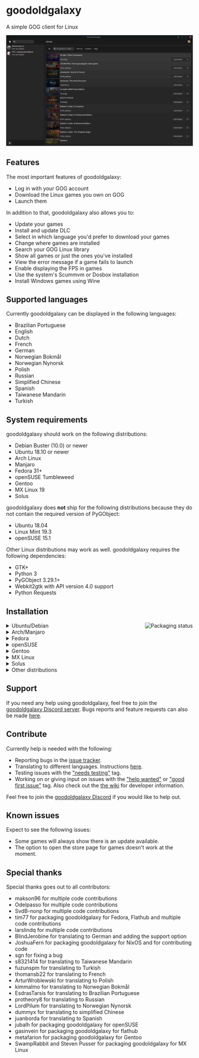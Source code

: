 # goodoldgalaxy

A simple GOG client for Linux

![screenshot](screenshot.jpg?raw=true)

## Features

The most important features of goodoldgalaxy:

- Log in with your GOG account
- Download the Linux games you own on GOG
- Launch them

In addition to that, goodoldgalaxy also allows you to:

- Update your games
- Install and update DLC
- Select in which language you'd prefer to download your games
- Change where games are installed
- Search your GOG Linux library
- Show all games or just the ones you've installed
- View the error message if a game fails to launch
- Enable displaying the FPS in games
- Use the system's Scummvm or Dosbox installation
- Install Windows games using Wine

## Supported languages

Currently goodoldgalaxy can be displayed in the following languages:
- Brazilian Portuguese
- English
- Dutch
- French
- German
- Norwegian Bokmål
- Norwegian Nynorsk
- Polish
- Russian
- Simplified Chinese
- Spanish
- Taiwanese Mandarin
- Turkish

## System requirements

goodoldgalaxy should work on the following distributions:

- Debian Buster (10.0) or newer
- Ubuntu 18.10 or newer
- Arch Linux
- Manjaro
- Fedora 31+
- openSUSE Tumbleweed
- Gentoo
- MX Linux 19
- Solus

goodoldgalaxy does **not** ship for the following distributions because they do not contain the required version of PyGObject:

- Ubuntu 18.04
- Linux Mint 19.3
- openSUSE 15.1

Other Linux distributions may work as well. goodoldgalaxy requires the following dependencies:

- GTK+
- Python 3
- PyGObject 3.29.1+
- Webkit2gtk with API version 4.0 support
- Python Requests

## Installation

<a href="https://repology.org/project/goodoldgalaxy/versions">
    <img src="https://repology.org/badge/vertical-allrepos/goodoldgalaxy.svg" alt="Packaging status" align="right">
</a>

<details><summary>Ubuntu/Debian</summary>

Download the latest deb package from the <a href="https://github.com/sharkwouter/goodoldgalaxy/releases">releases page</a> and install it.
</details>
<details><summary>Arch/Manjaro</summary>

Available the <a href="https://aur.archlinux.org/packages/goodoldgalaxy">AUR</a>. You can use an AUR helper or use the following set of commands to install goodoldgalaxy on Arch:
<pre>
git clone https://aur.archlinux.org/goodoldgalaxy.git
cd goodoldgalaxy
makepkg -si
</pre>
</details>

<details><summary>Fedora</summary>

Available in <a href="https://src.fedoraproject.org/rpms/goodoldgalaxy">official repos</a> (F31+)
<pre>
sudo dnf install goodoldgalaxy
</pre>
</details>

<details><summary>openSUSE</summary>

Available in official repos for openSUSE Tumbleweed. You can use the following set of commands to install goodoldgalaxy on openSUSE from the devel project on <a href="https://build.opensuse.org/package/show/games:tools/goodoldgalaxy">OBS</a>:
<pre>
sudo zypper ar -f obs://games:tools gamestools
sudo zypper ref
sudo zypper in goodoldgalaxy
</pre>
</details>

<details><summary>Gentoo</summary>

Available in the <a href="https://github.com/metafarion/metahax">in the Metahax overlay</a>. Follow the instructions in the link to install goodoldgalaxy on Gentoo.
</details>

<details><summary>MX Linux</summary>

Currently available in the <a href="http://mxrepo.com/mx/repo/pool/main/m/goodoldgalaxy/">official repository</a>.  Please use MX Package Installer or Synaptic instead of manually installing the .deb from the repo.
</details>
<details><summary>Solus</summary>
 
Available in the official repositories. You can use the following command to install goodoldgalaxy on Solus:
<pre>
sudo eopkg it goodoldgalaxy
</pre>
</details>

<details><summary>Other distributions</summary>

On other distributions goodoldgalaxy can be downloaded and started with the following commands:
<pre>
git clone https://github.com/sharkwouter/goodoldgalaxy.git
cd goodoldgalaxy
bin/goodoldgalaxy
</pre>

This will be the development version. Alternatively a tarball of a specific release can be downloaded from the <a href="https://github.com/sharkwouter/goodoldgalaxy/releases">releases page</a>.
</details>

## Support
If you need any help using goodoldgalaxy, feel free to join the [goodoldgalaxy Discord server](https://discord.gg/RC4cXVD).
Bugs reports and feature requests can also be made [here](https://github.com/sharkwouter/goodoldgalaxy/issues).

## Contribute

Currently help is needed with the following:

- Reporting bugs in the [issue tracker](https://github.com/sharkwouter/goodoldgalaxy/issues).
- Translating to different languages. Instructions [here](https://github.com/sharkwouter/goodoldgalaxy/wiki/Translating-goodoldgalaxy).
- Testing issues with the ["needs testing"](https://github.com/sharkwouter/goodoldgalaxy/issues?q=is%3Aissue+is%3Aopen+label%3A%22needs+testing%22) tag. 
- Working on or giving input on issues with the ["help wanted"](https://github.com/sharkwouter/goodoldgalaxy/issues?q=is%3Aissue+is%3Aopen+label%3A%22help+wanted%22) or ["good first issue"](https://github.com/sharkwouter/goodoldgalaxy/issues?q=is%3Aissue+is%3Aopen+label%3A%22good+first+issue%22) tag. Also check out the [the wiki](https://github.com/sharkwouter/goodoldgalaxy/wiki/Developer-information) for developer information.

Feel free to join the [goodoldgalaxy Discord](https://discord.gg/RC4cXVD) if you would like to help out.

## Known issues

Expect to see the following issues:

* Some games will always show there is an update available.
* The option to open the store page for games doesn't work at the moment.

## Special thanks

Special thanks goes out to all contributors:

- makson96 for multiple code contributions
- Odelpasso for multiple code contributions
- SvdB-nonp for multiple code contributions
- tim77 for packaging goodoldgalaxy for Fedora, Flathub and multiple code contributions
- larslindq for multiple code contributions
- BlindJerobine for translating to German and adding the support option
- JoshuaFern for packaging goodoldgalaxy for NixOS and for contributing code
- sgn for fixing a bug
- s8321414 for translating to Taiwanese Mandarin
- fuzunspm for translating to Turkish
- thomansb22 for translating to French
- ArturWroblewski for translating to Polish
- kimmalmo for translating to Norwegian Bokmål
- EsdrasTarsis for translating to Brazilian Portuguese
- protheory8 for translating to Russian
- LordPilum for translating to Norwegian Nynorsk
- dummyx for translating to simplified Chinese
- juanborda for translating to Spanish
- jubalh for packaging goodoldgalaxy for openSUSE
- gasinvein for packaging goodoldgalaxy for flathub
- metafarion for packaging goodoldgalaxy for Gentoo
- SwampRabbit and Steven Pusser for packaging goodoldgalaxy for MX Linux
